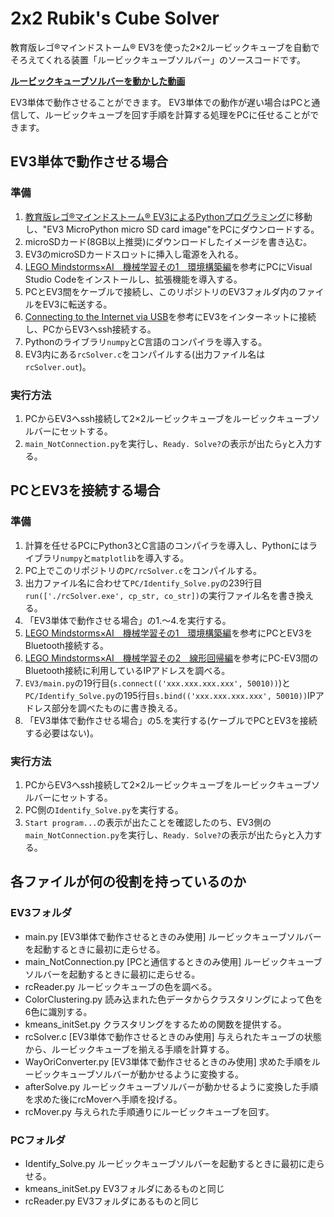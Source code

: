 # 2x2 Rubik's Cube Solver
教育版レゴ®マインドストーム® EV3を使った2×2ルービックキューブを自動でそろえてくれる装置「ルービックキューブソルバー」のソースコードです。

**[ルービックキューブソルバーを動かした動画](https://youtu.be/zLtCLgSnmFU)**

EV3単体で動作させることができます。
EV3単体での動作が遅い場合はPCと通信して、ルービックキューブを回す手順を計算する処理をPCに任せることができます。

## EV3単体で動作させる場合
### 準備
1. [教育版レゴ®マインドストーム® EV3によるPythonプログラミング](https://education.lego.com/ja-jp/product-resources/mindstorms-ev3/%E5%85%88%E7%94%9F%E5%90%91%E3%81%91%E3%83%AA%E3%82%BD%E3%83%BC%E3%82%B9/ev3-python%E3%81%A7%E3%81%AE%E3%83%97%E3%83%AD%E3%82%B0%E3%83%A9%E3%83%9F%E3%83%B3%E3%82%B0)に移動し、"EV3 MicroPython micro SD card image"をPCにダウンロードする。
2. microSDカード(8GB以上推奨)にダウンロードしたイメージを書き込む。
3. EV3のmicroSDカードスロットに挿入し電源を入れる。
4. [LEGO Mindstorms×AI　機械学習その1　環境構築編](https://qiita.com/Hiroki-Fujimoto/items/6ce278411ca151fee750#visual-studio-code%E3%81%AE%E3%83%80%E3%82%A6%E3%83%B3%E3%83%AD%E3%83%BC%E3%83%89)を参考にPCにVisual Studio Codeをインストールし、拡張機能を導入する。
5. PCとEV3間をケーブルで接続し、このリポジトリのEV3フォルダ内のファイルをEV3に転送する。
6. [Connecting to the Internet via USB](https://www.ev3dev.org/docs/tutorials/connecting-to-the-internet-via-usb/)を参考にEV3をインターネットに接続し、PCからEV3へssh接続する。
7. Pythonのライブラリ`numpy`とC言語のコンパイラを導入する。
8. EV3内にある`rcSolver.c`をコンパイルする(出力ファイル名は`rcSolver.out`)。

### 実行方法
1. PCからEV3へssh接続して2×2ルービックキューブをルービックキューブソルバーにセットする。
2. `main_NotConnection.py`を実行し、`Ready. Solve?`の表示が出たら`y`と入力する。

## PCとEV3を接続する場合
### 準備
1. 計算を任せるPCにPython3とC言語のコンパイラを導入し、Pythonにはライブラリ`numpy`と`matplotlib`を導入する。
2. PC上でこのリポジトリの`PC/rcSolver.c`をコンパイルする。
3. 出力ファイル名に合わせて`PC/Identify_Solve.py`の239行目`run(['./rcSolver.exe', cp_str, co_str])`の実行ファイル名を書き換える。
4. 「EV3単体で動作させる場合」の1.～4.を実行する。
5. [LEGO Mindstorms×AI　機械学習その1　環境構築編](https://qiita.com/Hiroki-Fujimoto/items/6ce278411ca151fee750#pc%E3%81%A8ev3%E3%81%AEbluetooth%E6%8E%A5%E7%B6%9A)を参考にPCとEV3をBluetooth接続する。
6. [LEGO Mindstorms×AI　機械学習その2　線形回帰編](https://qiita.com/Hiroki-Fujimoto/items/6dae8c407e56a38625cf#pc-ev3%E9%96%93%E3%81%AEbluetooth%E6%8E%A5%E7%B6%9A%E3%81%AB%E5%88%A9%E7%94%A8%E3%81%97%E3%81%A6%E3%81%84%E3%82%8Bip%E3%82%A2%E3%83%89%E3%83%AC%E3%82%B9%E3%82%92%E8%AA%BF%E3%81%B9%E3%82%8B)を参考にPC-EV3間のBluetooth接続に利用しているIPアドレスを調べる。
7. `EV3/main.py`の19行目(`s.connect(('xxx.xxx.xxx.xxx', 50010))`)と`PC/Identify_Solve.py`の195行目`s.bind(('xxx.xxx.xxx.xxx', 50010))`IPアドレス部分を調べたものに書き換える。
8. 「EV3単体で動作させる場合」の5.を実行する(ケーブルでPCとEV3を接続する必要はない)。

### 実行方法
1. PCからEV3へssh接続して2×2ルービックキューブをルービックキューブソルバーにセットする。
2. PC側の`Identify_Solve.py`を実行する。
3. `Start program...`の表示が出たことを確認したのち、EV3側の`main_NotConnection.py`を実行し、`Ready. Solve?`の表示が出たら`y`と入力する。

## 各ファイルが何の役割を持っているのか
### EV3フォルダ
* main.py [EV3単体で動作させるときのみ使用] ルービックキューブソルバーを起動するときに最初に走らせる。
* main_NotConnection.py [PCと通信するときのみ使用] ルービックキューブソルバーを起動するときに最初に走らせる。
* rcReader.py ルービックキューブの色を調べる。
* ColorClustering.py 読み込まれた色データからクラスタリングによって色を6色に識別する。
* kmeans_initSet.py クラスタリングをするための関数を提供する。
* rcSolver.c [EV3単体で動作させるときのみ使用] 与えられたキューブの状態から、ルービックキューブを揃える手順を計算する。
* WayOriConverter.py [EV3単体で動作させるときのみ使用] 求めた手順をルービックキューブソルバーが動かせるように変換する。
* afterSolve.py ルービックキューブソルバーが動かせるように変換した手順を求めた後にrcMoverへ手順を投げる。
* rcMover.py 与えられた手順通りにルービックキューブを回す。

### PCフォルダ
* Identify_Solve.py ルービックキューブソルバーを起動するときに最初に走らせる。
* kmeans_initSet.py EV3フォルダにあるものと同じ
* rcReader.py EV3フォルダにあるものと同じ
